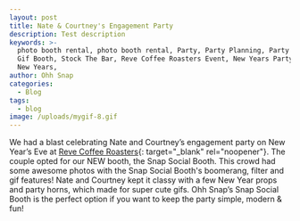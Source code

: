 ```yaml
---
layout: post
title: Nate & Courtney's Engagement Party
description: Test description
keywords: >-
  photo booth rental, photo booth rental, Party, Party Planning, Party Ideas,
  Gif Booth, Stock The Bar, Reve Coffee Roasters Event, New Years Party Ideas,
  New Years, 
author: Ohh Snap
categories:
  - Blog
tags:
  - blog
image: /uploads/mygif-8.gif
---
```

We had a blast celebrating Nate and Courtney’s engagement party on New Year’s Eve at&nbsp;[Reve Coffee Roasters](https://revecoffeeroasters.com/){: target="_blank" rel="noopener"}. The couple opted for our NEW booth, the Snap Social Booth. This crowd had some awesome photos with the Snap Social Booth's boomerang, filter and gif features\! Nate and Courtney kept it classy with a few New Year props and party horns, which made for super cute gifs. Ohh Snap’s Snap Social Booth is the perfect option if you want to keep the party simple, modern & fun\!